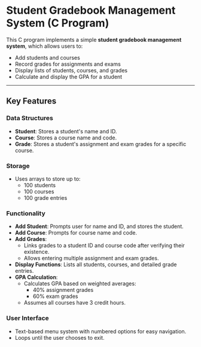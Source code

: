 # Student Gradebook Management System (C Program)

This C program implements a simple **student gradebook management system**, which allows users to:

- Add students and courses  
- Record grades for assignments and exams  
- Display lists of students, courses, and grades  
- Calculate and display the GPA for a student  

---

## Key Features

### Data Structures
- **Student**: Stores a student's name and ID.  
- **Course**: Stores a course name and code.  
- **Grade**: Stores a student's assignment and exam grades for a specific course.  

### Storage
- Uses arrays to store up to:
  - 100 students  
  - 100 courses  
  - 100 grade entries  

### Functionality
- **Add Student**: Prompts user for name and ID, and stores the student.  
- **Add Course**: Prompts for course name and code.  
- **Add Grades**: 
  - Links grades to a student ID and course code after verifying their existence.  
  - Allows entering multiple assignment and exam grades.  
- **Display Functions**: Lists all students, courses, and detailed grade entries.  
- **GPA Calculation**: 
  - Calculates GPA based on weighted averages:
    - 40% assignment grades  
    - 60% exam grades  
  - Assumes all courses have 3 credit hours.  

### User Interface
- Text-based menu system with numbered options for easy navigation.  
- Loops until the user chooses to exit.  
